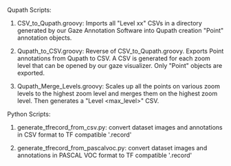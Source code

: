 Qupath Scripts:

1) CSV_to_Qupath.groovy: Imports all "Level xx" CSVs in a directory generated by our Gaze Annotation Software <link> into Qupath creation "Point" annotation objects.

2) Qupath_to_CSV.groovy: Reverse of CSV_to_Qupath.groovy. Exports Point annotations from Qupath to CSV. A CSV is generated 
for each zoom level that can be opened by our gaze visualizer. Only "Point" objects are exported.

3) Qupath_Merge_Levels.groovy: Scales up all the points on  various zoom levels to the highest zoom level and merges them on the highest zoom level. Then generates a "Level <max_level>" CSV. 

Python Scripts:

1) generate_tfrecord_from_csv.py: convert dataset images and annotations in CSV format to TF compatible '.record'

2) generate_tfrecord_from_pascalvoc.py: convert dataset images and annotations in PASCAL VOC format to TF compatible '.record'
